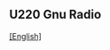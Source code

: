 ## U220 Gnu Radio

[[English]](../../../../device_and_usage_manual/ANTSDR_U_Series_Module/ANTSDR_U220_Reference_Manual/AntsdrU220_gnuradio.html)
